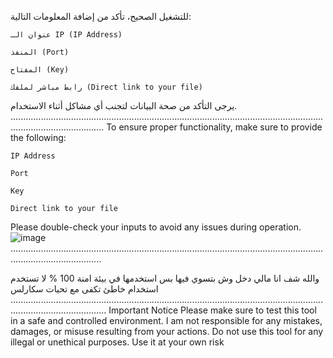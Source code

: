 للتشغيل الصحيح، تأكد من إضافة المعلومات التالية:

    عنوان الـ IP (IP Address)

    المنفذ (Port)

    المفتاح (Key)

    رابط مباشر لملفك (Direct link to your file)

يرجى التأكد من صحة البيانات لتجنب أي مشاكل أثناء الاستخدام.
.................................................................................................................................................................
To ensure proper functionality, make sure to provide the following:

    IP Address

    Port

    Key

    Direct link to your file

Please double-check your inputs to avoid any issues during operation.
![image](https://github.com/user-attachments/assets/9dc862d0-3a3c-4a98-93de-8f07be584e39)
................................................................................................................................................................



والله شف انا مالي دخل وش بتسوي فيها بس استخدمها في بيئة امنة 100 % 
لا تستخدم استخدام خاطئ تكفى
مع تحيات سكارلس
..................................................................................................................................................................
Important Notice
Please make sure to test this tool in a safe and controlled environment.
I am not responsible for any mistakes, damages, or misuse resulting from your actions.
Do not use this tool for any illegal or unethical purposes.
Use it at your own risk
